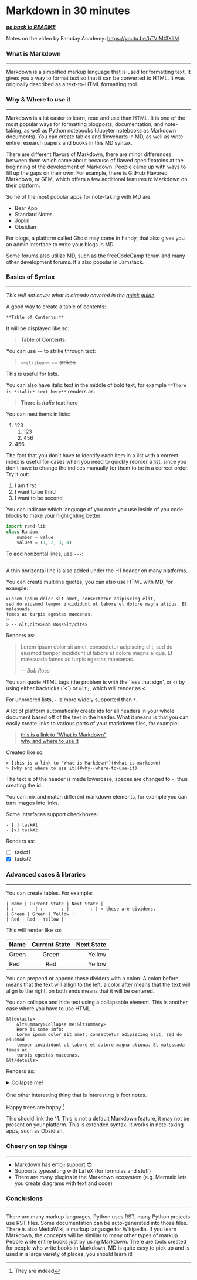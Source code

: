 # Markdown in 30 minutes

[***go back to README***](README.md)

Notes on the video by Faraday Academy: https://youtu.be/bTVIMt3XllM

### What is Markdown
---

Markdown is a simplified markup language that is used for formatting text. It
gives you a way to format text so that it can be converted to HTML. It was
originally described as a text-to-HTML formatting tool.

### Why & Where to use it
---

Markdown is a lot easier to learn, read and use than HTML. It is one of the 
most popular ways for formatting blogposts, documentation, and note-taking, as
well as Python notebooks (Jupyter notebooks as Markdown documents). You can
create tables and flowcharts in MD, as well as write entire research papers and
books in this MD syntax.

There are different flavors of Markdown, there are minor differences between
them which came about because of flawed specificatoins at the beginning of the
development of Markdown. People came up with ways to fill up the gaps on their
own. For example, there is GitHub Flavored Markdown, or GFM, which offers a few
additional features to Markdown on their platform.

Some of the most popular apps for note-taking with MD are:
- Bear App
- Standard Notes
- Joplin
- Obsidian  

For blogs, a platform called Ghost may come in handy, that also gives you an 
admin interface to write your blogs in MD. 

Some forums also utilize MD, such as the freeCodeCamp forum and many other
development forums. It's also popular in Jamstack. 

### Basics of Syntax
---

*This will not cover what is already covered in the [quick
guide](md-in-1-min.md).*

A good way to create a table of contents:

``**Table of Contents:**``

It will be displayed like so:

>**Table of Contents:**

You can use `~~` to strike through text:

>`~~striken~~` == ~~striken~~

This is useful for lists.  

You can also have italic text in the middle of bold
text, for example `**There is *italic* text here**`
renders as:  

>**There is *italic* text here**

You can nest items in lists:

1. 123
    1. 123
    1. 456
1. 456  

The fact that you don't have to identify each item in a list with a correct
index is useful for cases when you need to quickly reorder a list, since you
don't have to change the indices manually for them to be in a correct order.
Try it out:

1. I am first 
1. I want to be third
1. I want to be second  

You can indicate which language of you code you use inside of you code blocks
to make your highlighting better:

``` py
import rand-lib
class Random:
    number = value
    values = (1, 2, 3, 4)
```

To add horizontal lines, use `---`:

---

A thin horizontal line is also added under the H1 header on many platforms.

You can create multiline quotes, you can also use HTML with MD, for example:

```
>Lorem ipsum dolor sit amet, consectetur adipiscing elit,
sed do eiusmod tempor incididunt ut labore et dolore magna aliqua. Et malesuada
fames ac turpis egestas maecenas.
>
> -- &lt;cite>Bob Ross&lt/cite>
```

Renders as:

>Lorem ipsum dolor sit amet, consectetur adipiscing elit,
sed do eiusmod tempor incididunt ut labore et dolore magna aliqua. Et malesuada
fames ac turpis egestas maecenas.
>
> -- <cite>Bob Ross</cite>

You can quote HTML tags (the problem is with the 'less that sign', or `<`) by
using either backticks (\`<\`) or `&lt;`, which will render as &lt;.

For unordered lists, `-` is more widely supported than `*`.

A lot of platform automatically create ids for all headers in your whole
document based off of the text in the header. What it means is that you can
easily create links to various parts of your markdown files, for example:

> [this is a link to "What is Markdown"](#what-is-markdown)  
> [why and where to use it](#why--where-to-use-it)

Created like so:

```
> [this is a link to "What is Markdown"](#what-is-markdown)  
> [why and where to use it](#why--where-to-use-it)
```

The text is of the header is made lowercase, spaces are changed to `-`, thus
creating the id.

You can mix and match different markdown elements, for example you can turn
images into links.

Some interfaces support checkboxes:

```
- [ ] task#1
- [x] task#2
```

Renders as:

- [ ] task#1
- [x] task#2

### Advanced cases & libraries
---

You can create tables. For example:

```
| Name | Current State | Next State |
| :------- | :-------: | -------: | < these are dividers. 
| Green | Green | Yellow |
| Red | Red | Yellow |

```

This will render like so:

| Name | Current State | Next State |
| :------- | :-------: | -------: | 
| Green | Green | Yellow |
| Red | Red | Yellow |  

You can prepend or append these dividers with a colon. A colon before means 
that the text will allign to the left, a color after means that the text will
align to the right, on both ends means that it will be centered.

You can collapse and hide text using a collapsable element. This is another
case where you have to use HTML.

```
&ltdetails>
    &ltsummary>Collapse me!&ltsummary>
    Here is some info:
    Lorem ipsum dolor sit amet, consectetur adipiscing elit, sed do eiusmod
    tempor incididunt ut labore et dolore magna aliqua. Et malesuada fames ac
    turpis egestas maecenas.
&lt/details>
```

Renders as:

<details>
    <summary>Collapse me!</summary>
    Here is some info:
    Lorem ipsum dolor sit amet, consectetur adipiscing elit, sed do eiusmod
    tempor incididunt ut labore et dolore magna aliqua. Et malesuada fames ac
    turpis egestas maecenas.
</details>
<br>
One other interesting thing that is interesting is foot notes.

Happy trees are happy [^1]

[^1]: They are indeed

This should link the ^1. This is not a default Markdown feature, it may not be
present on your platform. This is extended syntax. It works in note-taking
apps, such as Obsidian.

### Cheery on top things
---

- Markdown has emoji support 😎
- Supports typesetting with LaTeX (for formulas and stuff)
- There are many plugins in the Markdown ecosystem (e.g. Mermaid lets you
create diagrams with text and code)


### Conclusions
---

There are many markup languages, Python uses RST, many Python projects use RST
files. Some documentation can be auto-generated into those files. There is also
MediaWiki, a markup language for Wikipedia. If you learn Markdown, the concepts
will be similiar to many other types of markup. People write entire books just
by using Markdown. There are tools created for people who write books in
Markdown. MD is quite easy to pick up and is used in a large variety of places,
you should learn it!
